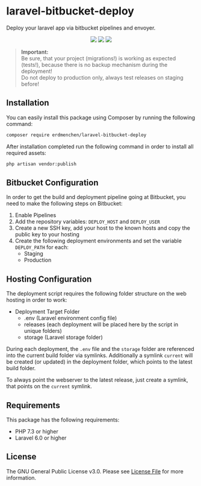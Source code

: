 # laravel-bitbucket-deploy
Deploy your laravel app via bitbucket pipelines and envoyer.

<p align="center">
    <a href="https://packagist.org/packages/erdmenchen/laravel-bitbucket-deploy"><img src="https://poser.pugx.org/erdmenchen/laravel-bitbucket-deploy/downloads"></a>
    <a href="https://packagist.org/packages/erdmenchen/laravel-bitbucket-deploy"><img src="https://poser.pugx.org/erdmenchen/laravel-bitbucket-deploy/version"></a>
    <a href="https://packagist.org/packages/erdmenchen/laravel-bitbucket-deploy"><img src="https://poser.pugx.org/erdmenchen/laravel-bitbucket-deploy/license"></a>
</p>

> **Important:** <br />
> Be sure, that your project (migrations!) is working as expected (tests!), because there is no backup mechanism during the deployment! <br />
> Do not deploy to production only, always test releases on staging before!

## Installation
You can easily install this package using Composer by running the following command:
```bash
composer require erdmenchen/laravel-bitbucket-deploy
```

After installation completed run the following command in order to install all required assets:
```bash
php artisan vendor:publish
```

## Bitbucket Configuration
In order to get the build and deployment pipeline going at Bitbucket, you need to make the following steps on Bitbucket:
1. Enable Pipelines
2. Add the repository variables: `DEPLOY_HOST` and `DEPLOY_USER`
3. Create a new SSH key, add your host to the known hosts and copy the public key to your hosting
4. Create the following deployment environments and set the variable `DEPLOY_PATH` for each:
    * Staging
    * Production

## Hosting Configuration
The deployment script requires the following folder structure on the web hosting in order to work:
* Deployment Target Folder
    * .env (Laravel environment config file)
    * releases (each deployment will be placed here by the script in unique folders)
    * storage (Laravel storage folder)

During each deployment, the `.env` file and the `storage` folder are referenced into the current build folder via symlinks.
Additionally a symlink `current` will be created (or updated) in the deployment folder, which points to the latest build folder.

To always point the webserver to the latest release, just create a symlink, that points on the `current` symlink.

## Requirements
This package has the following requirements:

- PHP 7.3 or higher
- Laravel 6.0 or higher

## License
The GNU General Public License v3.0. Please see [License File](LICENSE) for more information.
